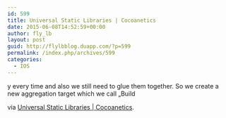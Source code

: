 ```yaml
---
id: 599
title: Universal Static Libraries | Cocoanetics
date: 2015-06-08T14:52:59+00:00
author: fly_lb
layout: post
guid: http://flylbblog.duapp.com/?p=599
permalink: /index.php/archives/599
categories:
  - IOS
---
```

y every time and also we still need to glue them together. So we create a new aggregation target which we call „Build

via [Universal Static Libraries | Cocoanetics](http://www.cocoanetics.com/2010/04/universal-static-libraries/).